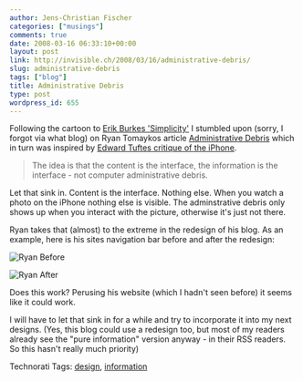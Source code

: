 ```yaml
---
author: Jens-Christian Fischer
categories: ["musings"]
comments: true
date: 2008-03-16 06:33:10+00:00
layout: post
link: http://invisible.ch/2008/03/16/administrative-debris/
slug: administrative-debris
tags: ["blog"]
title: Administrative Debris
type: post
wordpress_id: 655
---
```


Following the cartoon to [Erik Burkes 'Simplicity'][1] I stumbled upon (sorry, I forgot via what blog) on Ryan Tomaykos article [Administrative Debris][2] which in turn was inspired by [Edward Tuftes critique of the iPhone][3].

> The idea is that the content is the interface, the information is the interface - not computer administrative debris.

Let that sink in. Content is the interface. Nothing else. When you watch a photo on the iPhone nothing else is visible. The adminstrative debris only shows up when you interact with the picture, otherwise it's just not there.

Ryan takes that (almost) to the extreme in the redesign of his blog. As an example, here is his sites navigation bar before and after the redesign:

![Ryan Before](/wp-content/ryan_before.png)

![Ryan After](/wp-content/ryan_after.png)

Does this work? Perusing his website (which I hadn't seen before) it seems like it could work. 

I will have to let that sink in for a while and try to incorporate it into my next designs. (Yes, this blog could use a redesign too, but most of my readers already see the "pure information" version anyway - in their RSS readers. So this hasn't really much priority)


[1]: /2008/03/12/the-flow-2008-03-12/
[2]: http://tomayko.com/writings/administrative-debris
[3]: http://www.edwardtufte.com/bboard/q-and-a-fetch-msg?msg_id=00036T


Technorati Tags: [design](http://www.technorati.com/tag/design), [information](http://www.technorati.com/tag/information)
